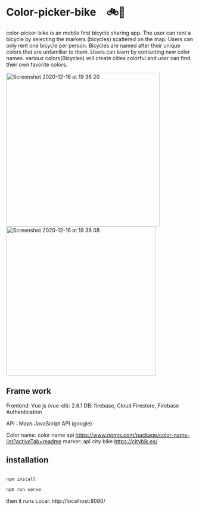 # Color-picker-bike　🚲🎨

color-picker-bike is an mobile first bicycle sharing app.
The user can rent a bicycle by selecting the markers (bicycles) scattered on the map.
Users can only rent one bicycle per person.
Bicycles are named after their unique colors that are unfamiliar to them. Users can learn by contacting new color names.
various colors(Bicycles) will create cities colorful and user can find their own favorite colors.

<img width="412" alt="Screenshot 2020-12-16 at 19 36 20" src="https://user-images.githubusercontent.com/39406525/102410607-0fd1ad80-3ff1-11eb-9dca-3d4c3f411923.png">

<img width="401" alt="Screenshot 2020-12-16 at 19 38 08" src="https://user-images.githubusercontent.com/39406525/102410642-1e1fc980-3ff1-11eb-8278-d5bf4c7282ed.png">

## Frame work

Frontend: Vue js (vue-cli): 2.6.1
DB: firebase, Cloud Firestore, Firebase Authentication

API : Maps JavaScript API (google)

Color name:  color name api https://www.npmjs.com/package/color-name-list?activeTab=readme
marker: api city bike  https://citybik.es/



## installation

```bash

npm install

npm run serve

```
then it runs Local:   http://localhost:8080/ 






